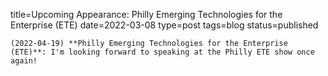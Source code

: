 
title=Upcoming Appearance: Philly Emerging Technologies for the Enterprise (ETE)
date=2022-03-08
type=post
tags=blog
status=published
~~~~~~
(2022-04-19) **Philly Emerging Technologies for the Enterprise (ETE)**: I'm looking forward to speaking at the Philly ETE show once again! 
            